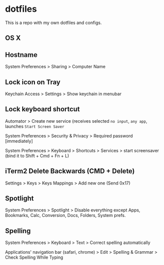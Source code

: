 # dotfiles

This is a repo with my own dotfiles and configs.


## OS X

## Hostname

System Preferences > Sharing > Computer Name

## Lock icon on Tray

Keychain Access > Settings > Show keychain in menubar

## Lock keyboard shortcut

Automator > Create new service (receives selected `no input`, `any app`, launches `Start Screen Saver`

System Preferences > Security & Privacy > Required password [immediately]

System Preferences > Keyboard > Shortcuts > Services > start screensaver (bind it to Shift + Cmd + Fn + L)

## iTerm2 Delete Backwards (CMD + Delete)

Settings > Keys > Keys Mappings > Add new one (Send 0x17)

## Spotlight

System Preferences > Spotlight > Disable everything except Apps, Bookmarks, Calc, Conversion, Docs, Folders, System prefs.

## Spelling

System Preferences > Keyboard > Text > Correct spelling automatically

Applications' navigation bar (safari, chrome) > Edit > Spelling & Grammar > Check Spelling While Typing
